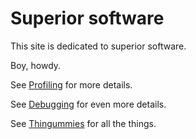 # Superior software

This site is dedicated to superior software.

Boy, howdy.

See [Profiling](profiling.md) for more details.

See [Debugging](debugging.md) for even more details.

See [Thingummies](thingummies.md) for all the things.
